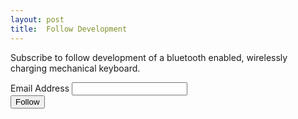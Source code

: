 ```yaml
---
layout: post
title:  Follow Development
---
```


Subscribe to follow development of a bluetooth enabled, wirelessly charging mechanical keyboard. 

<div id="mc_embed_signup">
<form action="https://madtitanstudios.us5.list-manage.com/subscribe/post?u=472811eb997f37635c3df5cea&amp;id=90a2045a4f" method="post" id="mc-embedded-subscribe-form" name="mc-embedded-subscribe-form" class="validate" target="_blank" novalidate>
    <div id="mc_embed_signup_scroll">
<div class="mc-field-group">
	<label for="mce-EMAIL">Email Address </label>
	<input type="email" value="" name="EMAIL" class="required email" id="mce-EMAIL">
</div>
	<div id="mce-responses" class="clear">
		<div class="response" id="mce-error-response" style="display:none"></div>
		<div class="response" id="mce-success-response" style="display:none"></div>
	</div>    <!-- real people should not fill this in and expect good things - do not remove this or risk form bot signups-->
    <div style="position: absolute; left: -5000px;" aria-hidden="true"><input type="text" name="b_472811eb997f37635c3df5cea_90a2045a4f" tabindex="-1" value=""></div>
    <div class="clear"><input type="submit" value="Follow" name="subscribe" id="mc-embedded-subscribe" class="btn-subscribe"></div>
    </div>
</form>
</div>
